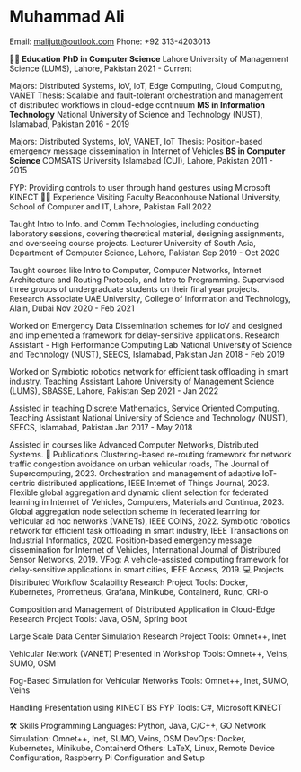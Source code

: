 # Muhammad Ali


Email: malijutt@outlook.com
Phone: +92 313-4203013

👨‍🎓 **Education**
**PhD in Computer Science**
Lahore University of Management Science (LUMS), Lahore, Pakistan
2021 - Current

Majors: Distributed Systems, IoV, IoT, Edge Computing, Cloud Computing, VANET
Thesis: Scalable and fault-tolerant orchestration and management of distributed workflows in cloud-edge continuum
**MS in Information Technology**
National University of Science and Technology (NUST), Islamabad, Pakistan
2016 - 2019

Majors: Distributed Systems, IoV, VANET, IoT
Thesis: Position-based emergency message dissemination in Internet of Vehicles
**BS in Computer Science**
COMSATS University Islamabad (CUI), Lahore, Pakistan
2011 - 2015

FYP: Providing controls to user through hand gestures using Microsoft KINECT
🧑‍🏫 Experience
Visiting Faculty
Beaconhouse National University, School of Computer and IT, Lahore, Pakistan
Fall 2022

Taught Intro to Info. and Comm Technologies, including conducting laboratory sessions, covering theoretical material, designing assignments, and overseeing course projects.
Lecturer
University of South Asia, Department of Computer Science, Lahore, Pakistan
Sep 2019 - Oct 2020

Taught courses like Intro to Computer, Computer Networks, Internet Architecture and Routing Protocols, and Intro to Programming. Supervised three groups of undergraduate students on their final year projects.
Research Associate
UAE University, College of Information and Technology, Alain, Dubai
Nov 2020 - Feb 2021

Worked on Emergency Data Dissemination schemes for IoV and designed and implemented a framework for delay-sensitive applications.
Research Assistant - High Performance Computing Lab
National University of Science and Technology (NUST), SEECS, Islamabad, Pakistan
Jan 2018 - Feb 2019

Worked on Symbiotic robotics network for efficient task offloading in smart industry.
Teaching Assistant
Lahore University of Management Science (LUMS), SBASSE, Lahore, Pakistan
Sep 2021 - Jan 2022

Assisted in teaching Discrete Mathematics, Service Oriented Computing.
Teaching Assistant
National University of Science and Technology (NUST), SEECS, Islamabad, Pakistan
Jan 2017 - May 2018

Assisted in courses like Advanced Computer Networks, Distributed Systems.
📝 Publications
Clustering-based re-routing framework for network traffic congestion avoidance on urban vehicular roads, The Journal of Supercomputing, 2023.
Orchestration and management of adaptive IoT-centric distributed applications, IEEE Internet of Things Journal, 2023.
Flexible global aggregation and dynamic client selection for federated learning in Internet of Vehicles, Computers, Materials and Continua, 2023.
Global aggregation node selection scheme in federated learning for vehicular ad hoc networks (VANETs), IEEE COINS, 2022.
Symbiotic robotics network for efficient task offloading in smart industry, IEEE Transactions on Industrial Informatics, 2020.
Position-based emergency message dissemination for Internet of Vehicles, International Journal of Distributed Sensor Networks, 2019.
VFog: A vehicle-assisted computing framework for delay-sensitive applications in smart cities, IEEE Access, 2019.
💻 Projects
Distributed Workflow Scalability Research Project
Tools: Docker, Kubernetes, Prometheus, Grafana, Minikube, Containerd, Runc, CRI-o

Composition and Management of Distributed Application in Cloud-Edge Research Project
Tools: Java, OSM, Spring boot

Large Scale Data Center Simulation Research Project
Tools: Omnet++, Inet

Vehicular Network (VANET) Presented in Workshop
Tools: Omnet++, Veins, SUMO, OSM

Fog-Based Simulation for Vehicular Networks
Tools: Omnet++, Inet, SUMO, Veins

Handling Presentation using KINECT BS FYP
Tools: C#, Microsoft KINECT

🛠️ Skills
Programming Languages: Python, Java, C/C++, GO
Network Simulation: Omnet++, Inet, SUMO, Veins, OSM
DevOps: Docker, Kubernetes, Minikube, Containerd
Others: LaTeX, Linux, Remote Device Configuration, Raspberry Pi Configuration and Setup
